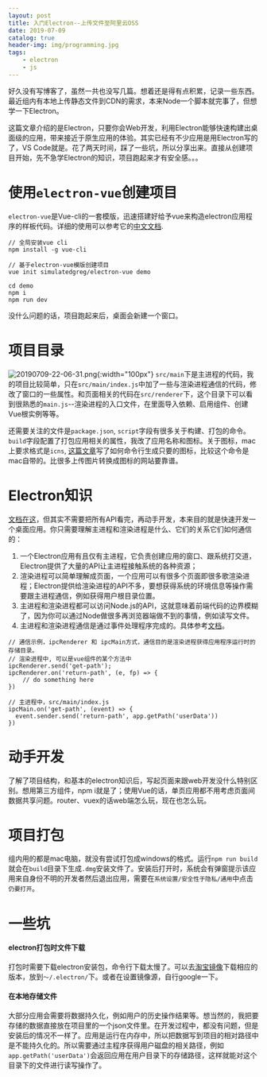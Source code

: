 ```yaml
---
layout: post
title: 入门Electron--上传文件至阿里云OSS
date: 2019-07-09
catalog: true
header-img: img/programming.jpg
tags:
    - electron
    - js
---
```


好久没有写博客了，虽然一共也没写几篇。想着还是得有点积累，记录一些东西。最近组内有本地上传静态文件到CDN的需求，本来Node一个脚本就完事了，但想学一下Electron。

这篇文章介绍的是Electron，只要你会Web开发，利用Electron能够快速构建出桌面级的应用，带来接近于原生应用的体验。其实已经有不少应用是用Electron写的了，VS Code就是。花了两天时间，踩了一些坑，所以分享出来。直接从创建项目开始，先不急学Electron的知识，项目跑起来才有安全感。。。

# 使用`electron-vue`创建项目
`electron-vue`是Vue-cli的一套模版，迅速搭建好给予vue来构造electron应用程序的样板代码。详细的使用可以参考它的[中文文档](https://simulatedgreg.gitbooks.io/electron-vue/content/cn/).

```
// 全局安装vue cli
npm install -g vue-cli

// 基于electron-vue模版创建项目
vue init simulatedgreg/electron-vue demo

cd demo
npm i
npm run dev
```
没什么问题的话，项目跑起来后，桌面会新建一个窗口。

# 项目目录
![20190709-22-06-31.png](https://blog-data.oss-cn-beijing.aliyuncs.com/img/20190709-22-06-31.png){:width="100px"}
`src/main`下是主进程的代码，我的项目比较简单，只在`src/main/index.js`中加了一些与渲染进程通信的代码，修改了窗口的一些属性。和页面相关的代码在`src/renderer`下，这个目录下可以看到很熟悉的`main.js`--渲染进程的入口文件，在里面导入依赖、启用组件、创建Vue根实例等等。

还需要关注的文件是`package.json`, `script`字段有很多关于构建、打包的命令。`build`字段配置了打包应用相关的属性，我改了应用名称和图标。关于图标，mac上要求格式是`icns`, [这篇文章](https://www.jianshu.com/p/e74047f7cc91)写了如何命令行生成只要的图标，比较这个命令是mac自带的。比很多上传图片转换成图标的网站要靠谱。

# Electron知识
[文档在这](https://electronjs.org/docs)，但其实不需要把所有API看完，再动手开发，本来目的就是快速开发一个桌面应用。你只需要理解主进程和渲染进程是什么、它们的关系它们如何通信的：
1. 一个Electron应用有且仅有主进程，它负责创建应用的窗口、跟系统打交道，Electron提供了大量的API让主进程接触系统的各种资源；
2. 渲染进程可以简单理解成页面，一个应用可以有很多个页面即很多歌渲染进程；Electron提供给渲染进程的API不多，要想获得系统的环境信息等操作需要跟主进程通信，例如获得用户根目录位置。
3. 主进程和渲染进程都可以访问Node.js的API，这就意味着前端代码的边界模糊了，因为你可以通过Node做很多再浏览器端做不到的事情，例如读写文件。
4. 主进程和渲染进程通信是通过事件处理程序完成的。具体参考[文档](https://electronjs.org/docs/tutorial/application-architecture#%E9%A2%98%E5%A4%96%E8%AF%9D%EF%BC%9A%E8%BF%9B%E7%A8%8B%E9%97%B4%E9%80%9A%E8%AE%AF)。

```
// 通信示例，ipcRenderer 和 ipcMain方式，通信目的是渲染进程获得应用程序运行时的存储目录。
// 渲染进程中, 可以是vue组件的某个方法中
ipcRenderer.send('get-path');
ipcRenderer.on('return-path', (e, fp) => {
    // do something here
})

// 主进程中，src/main/index.js
ipcMain.on('get-path', (event) => {
  event.sender.send('return-path', app.getPath('userData'))
})
```
# 动手开发
了解了项目结构，和基本的electron知识后，写起页面来跟web开发没什么特别区别。想用第三方组件，npm i就是了；使用Vue的话，单页应用都不用考虑页面间数据共享问题。router、vuex的话web端怎么玩，现在也怎么玩。

# 项目打包
组内用的都是mac电脑，就没有尝试打包成windows的格式。运行`npm run build`就会在`build`目录下生成`.dmg`安装文件了。安装后打开时，系统会有弹窗提示该应用来自身份不明的开发者然后退出应用，需要在`系统设置/安全性于隐私/通用`中点击`仍要打开`。

# 一些坑
#### electron打包时文件下载
打包时需要下载electron安装包，命令行下载太慢了。可以去[淘宝镜像](https://npm.taobao.org/mirrors/electron/)下载相应的版本，放到`～/.electron/`下。或者在设置镜像源，自行google一下。

#### 在本地存储文件
大部分应用会需要将数据持久化，例如用户的历史操作结果等。想当然的，我把要存储的数据直接放在项目里的一个json文件里。在开发过程中，都没有问题，但是安装后的情况不一样了。应用是运行在内存中，所以把数据写到项目的相对路径中是不能持久化的。所以需要通过主程序获得用户磁盘的相关路径，例如`app.getPath('userData')`会返回应用在用户目录下的存储路径，这样就能对这个目录下的文件进行读写操作了。